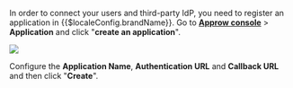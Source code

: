 <IntegrationDetailCard :title="`Create the Application in ${$localeConfig.brandName}`">

<!--!!!include(common/create-an-app.md)!!!-->

In order to connect your users and third-party IdP, you need to register an application in {{$localeConfig.brandName}}. Go to [**Approw console**](https://console.approw.com) > **Application** and click "**create an application**".

![](~@imagesEnUs/integration/ali-cloud/1-4.jpg)

Configure the **Application Name**, **Authentication URL** and **Callback URL** and then click "**Create**".

</IntegrationDetailCard>
